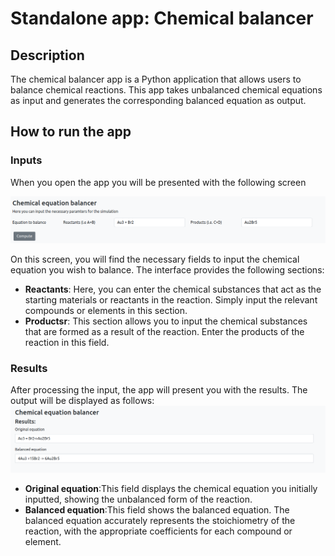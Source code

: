 # Standalone app: Chemical balancer

## Description

The chemical balancer app is a Python application that allows users to balance chemical reactions.
This app takes unbalanced chemical equations as input and generates the corresponding balanced equation as output.

## How to run the app

### Inputs

When you open the app you will be presented with the following screen

![cb_app|200x100](../_static/img/ucs/standalone_apps/balancer_input.png)

On this screen, you will find the necessary fields to input the chemical equation you wish to balance. The interface provides the following sections:

- **Reactants**: Here, you can enter the chemical substances that act as the starting materials or reactants in the reaction. Simply input the relevant compounds or elements in this section.
- **Productsr**: This section allows you to input the chemical substances that are formed as a result of the reaction. Enter the products of the reaction in this field.

### Results

After processing the input, the app will present you with the results. The output will be displayed as follows:
![cb_app|200x100](../_static/img/ucs/standalone_apps/balancer_output.png)

- **Original equation**:This field displays the chemical equation you initially inputted, showing the unbalanced form of the reaction.
- **Balanced equation**:This field shows the balanced equation. The balanced equation accurately represents the stoichiometry of the reaction, with the appropriate coefficients for each compound or element.
